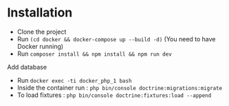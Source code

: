 # Installation

  - Clone the project
  - Run `(cd docker && docker-compose up --build -d)` (You need to have Docker running)
  - Run `composer install && npm install && npm run dev`
  
Add database
  - Run `docker exec -ti docker_php_1 bash`
  - Inside the container run : `php bin/console doctrine:migrations:migrate`
  - To load fixtures : `php bin/console doctrine:fixtures:load --append`

